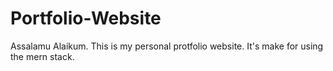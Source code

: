 # Portfolio-Website
Assalamu Alaikum. This is my personal protfolio website. It's make for using the mern stack.
